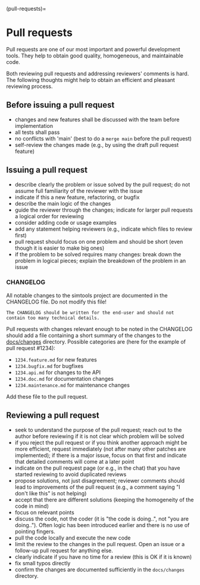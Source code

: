 (pull-requests)=

# Pull requests

Pull requests are one of our most important and powerful development tools.
They help to obtain good quality, homogeneous, and maintainable code.

Both reviewing pull requests and addressing reviewers' comments is hard.
The following thoughts might help to obtain an efficient and pleasant reviewing process.

## Before issuing a pull request

- changes and new features shall be discussed with the team before implementation
- all tests shall pass
- no conflicts with 'main' (best to do a `merge main` before the pull request)
- self-review the changes made (e.g., by using the draft pull request feature)

## Issuing a pull request

- describe clearly the problem or issue solved by the pull request; do not assume full familiarity of the reviewer with the issue
- indicate if this a new feature, refactoring, or bugfix
- describe the main logic of the changes
- guide the reviewer through the changes; indicate for larger pull requests a logical order for reviewing
- consider adding code or usage examples
- add any statement helping reviewers (e.g., indicate which files to review first)
- pull request should focus on one problem and should be short (even though it is easier to make big ones)
- if the problem to be solved requires many changes: break down the problem in logical pieces; explain the breakdown of the problem in an issue

### CHANGELOG

All notable changes to the simtools project are documented in the CHANGELOG file. Do not modify this file!

```{important}
The CHANGELOG should be written for the end-user and should not contain too many technical details.
```

Pull requests with changes relevant enough to be noted in the CHANGELOG should add a file containing a short summary of the changes to the [docs/changes](docs/changes) directory.
Possible categories are (here for the example of pull request #1234):

- `1234.feature.md` for new features
- `1234.bugfix.md` for bugfixes
- `1234.api.md` for changes to the API
- `1234.doc.md` for documentation changes
- `1234.maintenance.md` for maintenance changes

Add these file to the pull request.

## Reviewing a pull request

- seek to understand the purpose of the pull request; reach out to the author before reviewing if it is not clear which problem will be solved
- if you reject the pull request or if you think another approach might be more efficient, request immediately (not after many other patches are implemented); if there is a major issue, focus on that first and indicate that detailed comments will come at a later point
- indicate on the pull request page (or e.g., in the chat) that you have started reviewing to avoid duplicated reviews
- propose solutions, not just disagreement; reviewer comments should lead to improvements of the pull request (e.g., a comment saying "I don't like this" is not helping)
- accept that there are different solutions (keeping the homogeneity of the code in mind)
- focus on relevant points
- discuss the code, not the coder (it is "the code is doing..", not "you are doing.."). Often logic has been introduced earlier and there is no use of pointing fingers.
- pull the code locally and execute the new code
- limit the review to the changes in the pull request. Open an issue or a follow-up pull request for anything else.
- clearly indicate if you have no time for a review (this is OK if it is known)
- fix small typos directly
- confirm the changes are documented sufficiently in the `docs/changes` directory.
